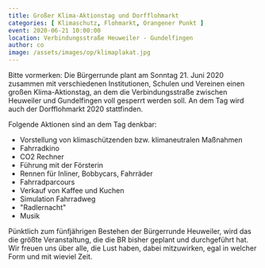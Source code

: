```yaml
---
title: Großer Klima-Aktionstag und Dorfflohmarkt
categories: [ Klimaschutz, Flohmarkt, Orangener Punkt ]
event: 2020-06-21 10:00:00
location: Verbindungsstraße Heuweiler - Gundelfingen
author: co
image: /assets/images/op/klimaplakat.jpg
---
```

Bitte vormerken: Die Bürgerrunde plant am Sonntag 21. Juni 2020 zusammen mit verschiedenen Institutionen, Schulen und Vereinen einen großen Klima-Aktionstag, an dem die Verbindungsstraße zwischen Heuweiler und Gundelfingen voll gesperrt werden soll. An dem Tag wird auch der Dorfflohmarkt 2020 stattfinden.

Folgende Aktionen sind an dem Tag denkbar:

- Vorstellung von klimaschützenden bzw. klimaneutralen Maßnahmen
- Fahrradkino
- CO2 Rechner
- Führung mit der Försterin 
- Rennen für Inliner, Bobbycars, Fahrräder
- Fahrradparcours
- Verkauf von Kaffee und Kuchen
- Simulation Fahrradweg
- "Radlernacht"
- Musik

Pünktlich zum fünfjährigen Bestehen der Bürgerrunde Heuweiler, wird das die größte Veranstaltung, die die BR bisher geplant und durchgeführt hat. Wir freuen uns über alle, die Lust haben, dabei mitzuwirken, egal in welcher Form und mit wieviel Zeit.
